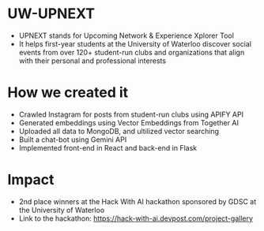 # UW-UPNEXT
- UPNEXT stands for Upcoming Network & Experience Xplorer Tool
- It helps first-year students at the University of Waterloo discover social events from over 120+ student-run clubs and organizations that align with their personal and professional interests

# How we created it 
- Crawled Instagram for posts from student-run clubs using APIFY API 
- Generated embeddings using Vector Embeddings from Together AI
- Uploaded all data to MongoDB, and ultilized vector searching
- Built a chat-bot using Gemini API
- Implemented front-end in React and back-end in Flask

# Impact
- 2nd place winners at the Hack With AI hackathon sponsored by GDSC at the University of Waterloo
- Link to the hackathon: https://hack-with-ai.devpost.com/project-gallery 
